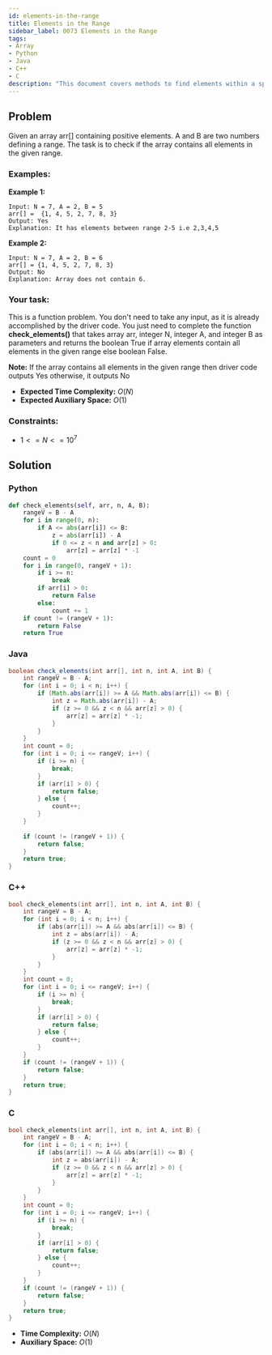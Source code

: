 ```yaml
---
id: elements-in-the-range
title: Elements in the Range
sidebar_label: 0073 Elements in the Range
tags:
- Array
- Python
- Java
- C++
- C
description: "This document covers methods to find elements within a specified range in an array in various programming languages."
---
```


## Problem

Given an array arr[] containing positive elements. A and B are two numbers defining a range. The task is to check if the array contains all elements in the given range.

### Examples:
**Example 1:**
```
Input: N = 7, A = 2, B = 5
arr[] =  {1, 4, 5, 2, 7, 8, 3}
Output: Yes
Explanation: It has elements between range 2-5 i.e 2,3,4,5
```

**Example 2:**
```
Input: N = 7, A = 2, B = 6
arr[] = {1, 4, 5, 2, 7, 8, 3}
Output: No
Explanation: Array does not contain 6.
```

### Your task:

This is a function problem. You don't need to take any input, as it is already accomplished by the driver code. You just need to complete the function **check_elements()** that takes array arr, integer N, integer A, and integer B  as parameters and returns the boolean True if array elements contain all elements in the given range else boolean False.

**Note:** If the array contains all elements in the given range then driver code outputs Yes otherwise, it outputs No

- **Expected Time Complexity:** $O(N)$
- **Expected Auxiliary Space:** $O(1)$

### Constraints:

- $1<=N<=10^7$

## Solution
### Python
```python
def check_elements(self, arr, n, A, B):
    rangeV = B - A
    for i in range(0, n):
        if A <= abs(arr[i]) <= B:
            z = abs(arr[i]) - A
            if 0 <= z < n and arr[z] > 0:
                arr[z] = arr[z] * -1
    count = 0
    for i in range(0, rangeV + 1):
        if i >= n:
            break
        if arr[i] > 0:
            return False
        else:
            count += 1
    if count != (rangeV + 1):
        return False
    return True
```

### Java
```java
boolean check_elements(int arr[], int n, int A, int B) {
    int rangeV = B - A;
    for (int i = 0; i < n; i++) {
        if (Math.abs(arr[i]) >= A && Math.abs(arr[i]) <= B) {
            int z = Math.abs(arr[i]) - A;
            if (z >= 0 && z < n && arr[z] > 0) {
                arr[z] = arr[z] * -1;
            }
        }
    }
    int count = 0;
    for (int i = 0; i <= rangeV; i++) {
        if (i >= n) {
            break;
        }
        if (arr[i] > 0) {
            return false;
        } else {
            count++;
        }
    }
    
    if (count != (rangeV + 1)) {
        return false;
    }
    return true;
}
```

### C++
```cpp
bool check_elements(int arr[], int n, int A, int B) {
	int rangeV = B - A;
    for (int i = 0; i < n; i++) {
        if (abs(arr[i]) >= A && abs(arr[i]) <= B) {
            int z = abs(arr[i]) - A;
            if (z >= 0 && z < n && arr[z] > 0) {
                arr[z] = arr[z] * -1;
            }
        }
    }
    int count = 0;
    for (int i = 0; i <= rangeV; i++) {
        if (i >= n) {
            break;
        }
        if (arr[i] > 0) {
            return false;
        } else {
            count++;
        }
    }
    if (count != (rangeV + 1)) {
        return false;
    }
    return true;
}
```

### C
```c
bool check_elements(int arr[], int n, int A, int B) {
    int rangeV = B - A;
    for (int i = 0; i < n; i++) {
        if (abs(arr[i]) >= A && abs(arr[i]) <= B) {
            int z = abs(arr[i]) - A;
            if (z >= 0 && z < n && arr[z] > 0) {
                arr[z] = arr[z] * -1;
            }
        }
    }
    int count = 0;
    for (int i = 0; i <= rangeV; i++) {
        if (i >= n) {
            break;
        }
        if (arr[i] > 0) {
            return false;
        } else {
            count++;
        }
    }
    if (count != (rangeV + 1)) {
        return false;
    }
    return true;
}
```

- **Time Complexity:** $O(N)$
- **Auxiliary Space:** $O(1)$